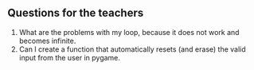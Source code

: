 ## Questions for the teachers 

1) What are the problems with my loop, because it does not work and becomes infinite.
2) Can I create a function that automatically resets (and erase) the valid input from the user in pygame.